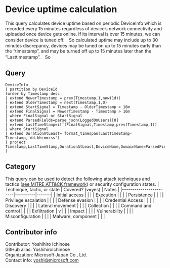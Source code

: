 # Device uptime calculation  
This query calculates device uptime based on periodic DeviceInfo which is recorded every 15 minutes regardless of device’s network connectivity and uploaded once device gets online. If its interval is over 15 minutes, we can consider device is tuned off.　So calculated uptime may include up to 30 minutes discrepancy, devices may be tuned on up to 15 minutes early than the “timestamp”, and may be turned off up to 15 minutes later than the “Lasttimestamp”.　So

## Query
```
DeviceInfo 
| partition by DeviceId
(order by Timestamp desc
| extend NewerTimestamp = prev(Timestamp,1,now(1d))
| extend OlderTimestamp = next(Timestamp,1,0)
| extend StartSignal = Timestamp - OlderTimestamp > 16m
| extend FinalSignal = NewerTimestamp - Timestamp > 16m
| where FinalSignal or StartSignal
| extend ParsedFields=parse_json(LoggedOnUsers)[0]
| extend LastTimeStamp=iff(FinalSignal,Timestamp,prev(Timestamp,1))
| where StartSignal
| extend DurationAtLeast= format_timespan(LastTimeStamp-Timestamp,'dd.hh:mm:ss')
| project Timestamp,LastTimeStamp,DurationAtLeast,DeviceName,DomainName=ParsedFields.DomainName,UserName=ParsedFields.UserName
)
```
## Category
This query can be used to detect the following attack techniques and tactics ([see MITRE ATT&CK framework](https://attack.mitre.org/)) or security configuration states.
| Technique, tactic, or state | Covered? (v=yes) | Notes |
|------------------------|----------|-------|
| Initial access |  |  |
| Execution |  |  |
| Persistence |  |  | 
| Privilege escalation |  |  |
| Defense evasion |  |  | 
| Credential Access |  |  | 
| Discovery |  |  | 
| Lateral movement |  |  | 
| Collection |  |  | 
| Command and control |  |  | 
| Exfiltration | v |  | 
| Impact |  |  |
| Vulnerability |  |  |
| Misconfiguration |  |  |
| Malware, component |  |  |

## Contributor info
Contributor: Yoshihiro Ichinose  
GitHub alias: YoshihiroIchinose  
Organization: Microsoft Japan Co., Ltd.  
Contact info: yoshi@microsoft.com  
